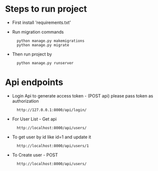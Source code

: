# Steps to run project

- First install 'requirements.txt' 
- Run migration commands

        python manage.py makemigrations
        python manage.py migrate

- Then run project by

        python manage.py runserver

# Api endpoints 

- Login Api to generate access token - (POST api) please pass token as authorization 

        http://127.0.0.1:8000/api/login/

- For User List - Get api 

        http://localhost:8000/api/users/

- To get user by id like id=1 and update it

        http://localhost:8000/api/users/1

- To Create user - POST
        
        http://localhost:8000/api/users/